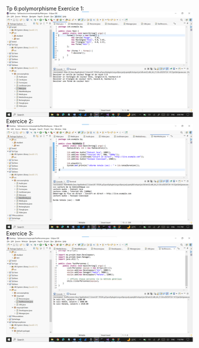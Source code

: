 Tp 6:polymorphisme
Exercice 1:
![image alt](https://raw.githubusercontent.com/laouysalma/Tp6Java/72c2e3b7006ccf3ab66701b9c8a1471231057416/Ex1.png)
Exercice 2:
![image alt](https://raw.githubusercontent.com/laouysalma/Tp6Java/72c2e3b7006ccf3ab66701b9c8a1471231057416/Ex2.png)
Exercice 3:
![image alt](https://raw.githubusercontent.com/laouysalma/Tp6Java/72c2e3b7006ccf3ab66701b9c8a1471231057416/Ex3.png)
